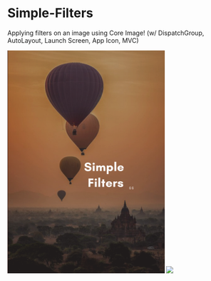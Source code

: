 # Simple-Filters
Applying filters on an image using Core Image! (w/ DispatchGroup, AutoLayout, Launch Screen, App Icon, MVC)

<img src="sf_launch_screen.png" height="500"> 
<img src="https://user-images.githubusercontent.com/15641201/55918196-07339d80-5ba7-11e9-861b-b209028aab91.gif" height="600">
